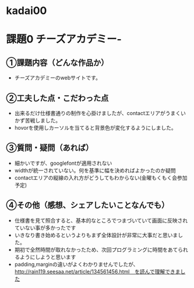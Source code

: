 # kadai00

# 課題0 チーズアカデミー-

## ①課題内容（どんな作品か）
- チーズアカデミーのwebサイトです。

## ②工夫した点・こだわった点
- 出来るだけ仕様書通りの制作を心掛けましたが、contactエリアがうまくいかず苦戦しました。
- hovorを使用しカーソルを当てると背景色が変化するようにしました。

## ③質問・疑問（あれば）
- 細かいですが、googlefontが適用されない
- widthが統一されていない。何を基準に幅を決めればよかったのか疑問
- contactエリアの縦線の入れ方がどうしてもわからない(金曜もくもく会参加予定)

## ④その他（感想、シェアしたいことなんでも）
- 仕様書を見て照合すると、基本的なところでつまづいていて画面に反映されていない事が多かったです
- いきなり書き始めるというよりもまず全体設計が非常に大事だと思いました。
- 期初で全然時間が取れなかったため、次回プログラミングに時間をあてられるようにしようと思います
- padding,marginの違いがよくわかりませんでしたが、http://rain119.seesaa.net/article/134561456.html　を読んで理解できました
